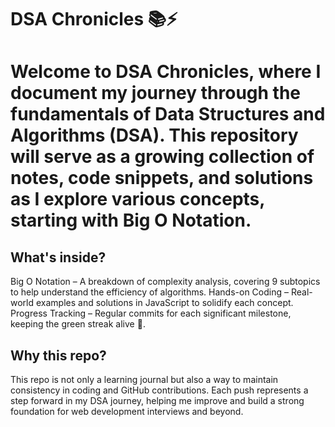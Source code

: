 


<h1>DSA Chronicles 📚⚡<h1/>

Welcome to DSA Chronicles, where I document my journey through the fundamentals of Data Structures and Algorithms (DSA). This repository will serve as a growing collection of notes, code snippets, and solutions as I explore various concepts, starting with Big O Notation.

<h2>What's inside?</h2>
Big O Notation – A breakdown of complexity analysis, covering 9 subtopics to help understand the efficiency of algorithms.
Hands-on Coding – Real-world examples and solutions in JavaScript to solidify each concept.
Progress Tracking – Regular commits for each significant milestone, keeping the green streak alive 🌱.
<h2>Why this repo?</h2>
This repo is not only a learning journal but also a way to maintain consistency in coding and GitHub contributions. Each push represents a step forward in my DSA journey, helping me improve and build a strong foundation for web development interviews and beyond.